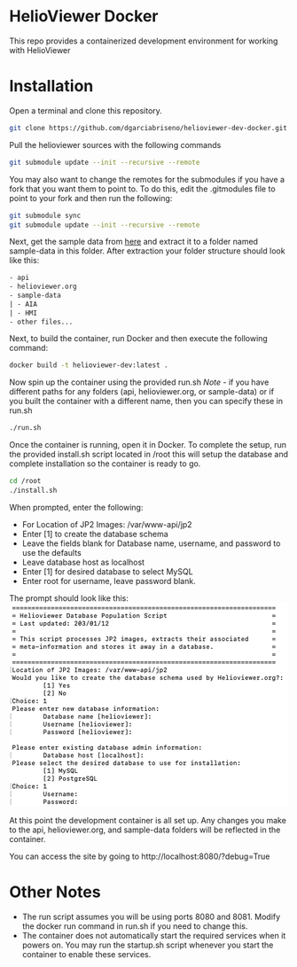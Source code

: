 # HelioViewer Docker
This repo provides a containerized development environment for working with HelioViewer

# Installation
Open a terminal and clone this repository.
```bash
git clone https://github.com/dgarciabriseno/helioviewer-dev-docker.git
```

Pull the helioviewer sources with the following commands
```bash
git submodule update --init --recursive --remote
```

You may also want to change the remotes for the submodules if you have a fork that
you want them to point to. To do this, edit the .gitmodules file to point to your fork
and then run the following:
```bash
git submodule sync
git submodule update --init --recursive --remote
```

Next, get the sample data from [here](http://helioviewer.org/jp2/archives/sample-data.tgz)
and extract it to a folder named sample-data in this folder. After extraction
your folder structure should look like this:
```
- api
- helioviewer.org
- sample-data
| - AIA
| - HMI
- other files...
```

Next, to build the container, run Docker and then execute the following command:
```bash
docker build -t helioviewer-dev:latest .
```

Now spin up the container using the provided run.sh
*Note* - if you have different paths for any folders (api, helioviewer.org, or sample-data)
or if you built the container with a different name, then you can specify these in run.sh
```bash
./run.sh
```

Once the container is running, open it in Docker. To complete the setup,
run the provided install.sh script located in /root this will setup the database
and complete installation so the container is ready to go.
```bash
cd /root
./install.sh
```

When prompted, enter the following:
- For Location of JP2 Images: /var/www-api/jp2
- Enter [1] to create the database schema
- Leave the fields blank for Database name, username, and password to use the defaults
- Leave database host as localhost
- Enter [1] for desired database to select MySQL
- Enter root for username, leave password blank.

The prompt should look like this:
![Prompt example](images/install_prompt.png)

At this point the development container is all set up.
Any changes you make to the api, helioviewer.org, and sample-data folders
will be reflected in the container.

You can access the site by going to http://localhost:8080/?debug=True

# Other Notes
- The run script assumes you will be using ports 8080 and 8081. Modify the docker run command in
  run.sh if you need to change this.
- The container does not automatically start the required services when it powers on. You may
  run the startup.sh script whenever you start the container to enable these services.
